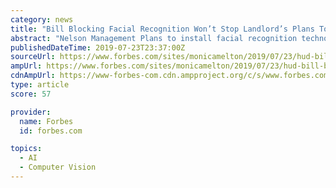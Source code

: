 ```yaml
---
category: news
title: "Bill Blocking Facial Recognition Won’t Stop Landlord’s Plans To Install In Majority Black Building"
abstract: "Nelson Management Plans to install facial recognition technology in a rent-stabilized property in Brooklyn won’t be blocked by a new directive to the Department of Housing and Urban Development(HUD) in a bill that will reportedly be submitted in Congress ..."
publishedDateTime: 2019-07-23T23:37:00Z
sourceUrl: https://www.forbes.com/sites/monicamelton/2019/07/23/hud-bill-blocking-facial-recognition-wont-stop-landlords-plans-to-install-in-majority-black-building/
ampUrl: https://www.forbes.com/sites/monicamelton/2019/07/23/hud-bill-blocking-facial-recognition-wont-stop-landlords-plans-to-install-in-majority-black-building/amp/
cdnAmpUrl: https://www-forbes-com.cdn.ampproject.org/c/s/www.forbes.com/sites/monicamelton/2019/07/23/hud-bill-blocking-facial-recognition-wont-stop-landlords-plans-to-install-in-majority-black-building/amp/
type: article
score: 57

provider:
  name: Forbes
  id: forbes.com

topics:
  - AI
  - Computer Vision
---
```

